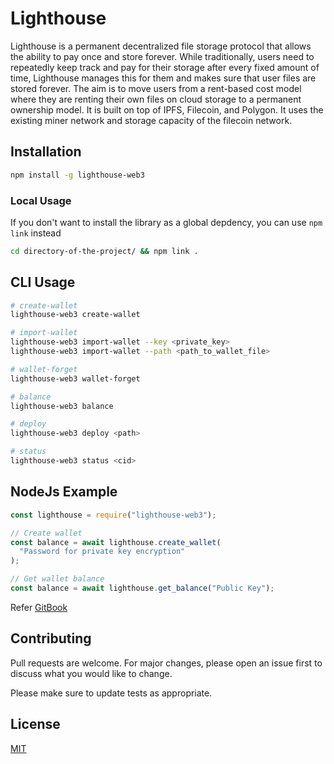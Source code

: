 # Lighthouse

Lighthouse is a permanent decentralized file storage protocol that allows the ability to pay once and store forever. While traditionally, users need to repeatedly keep track and pay for their storage after every fixed amount of time, Lighthouse manages this for them and makes sure that user files are stored forever. The aim is to move users from a rent-based cost model where they are renting their own files on cloud storage to a permanent ownership model. It is built on top of IPFS, Filecoin, and Polygon. It uses the existing miner network and storage capacity of the filecoin network.

## Installation

```bash
npm install -g lighthouse-web3
```

### Local Usage

If you don't want to install the library as a global depdency, you can use ``npm link`` instead

```bash
cd directory-of-the-project/ && npm link .
```



## CLI Usage

```bash
# create-wallet
lighthouse-web3 create-wallet

# import-wallet
lighthouse-web3 import-wallet --key <private_key>
lighthouse-web3 import-wallet --path <path_to_wallet_file>

# wallet-forget
lighthouse-web3 wallet-forget

# balance
lighthouse-web3 balance

# deploy
lighthouse-web3 deploy <path>

# status
lighthouse-web3 status <cid>
```

## NodeJs Example

```javascript
const lighthouse = require("lighthouse-web3");

// Create wallet
const balance = await lighthouse.create_wallet(
  "Password for private key encryption"
);

// Get wallet balance
const balance = await lighthouse.get_balance("Public Key");
```

Refer [GitBook](https://lighthouse-storage.gitbook.io/lighthouse/)

## Contributing

Pull requests are welcome. For major changes, please open an issue first to discuss what you would like to change.

Please make sure to update tests as appropriate.

## License

[MIT](https://choosealicense.com/licenses/mit/)
